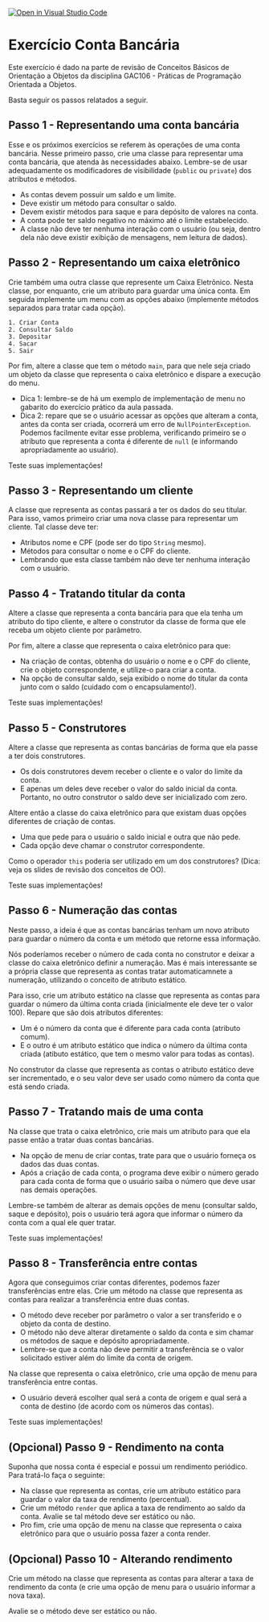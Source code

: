 [![Open in Visual Studio Code](https://classroom.github.com/assets/open-in-vscode-c66648af7eb3fe8bc4f294546bfd86ef473780cde1dea487d3c4ff354943c9ae.svg)](https://classroom.github.com/online_ide?assignment_repo_id=9260131&assignment_repo_type=AssignmentRepo)
# Exercício Conta Bancária

Este exercício é dado na parte de revisão de Conceitos Básicos de Orientação a Objetos da disciplina GAC106 - Práticas de Programação Orientada a Objetos.

Basta seguir os passos relatados a seguir.

## Passo 1 - Representando uma conta bancária

Esse e os próximos exercícios se referem às operações de uma conta bancária.
Nesse primeiro passo, crie uma classe para representar uma conta bancária, que atenda às necessidades abaixo.
Lembre-se de usar adequadamente os modificadores de visibilidade (`public` ou `private`) dos atributos e métodos.

- As contas devem possuir um saldo e um limite.
- Deve existir um método para consultar o saldo.
- Devem existir métodos para saque e para depósito de valores na conta.
- A conta pode ter saldo negativo no máximo até o limite estabelecido.
- A classe não deve ter nenhuma interação com o usuário (ou seja, dentro dela não deve existir exibição de mensagens, nem leitura de dados).

## Passo 2 - Representando um caixa eletrônico

Crie também uma outra classe que represente um Caixa Eletrônico.
Nesta classe, por enquanto, crie um atributo para guardar uma única conta.
Em seguida implemente um menu com as opções abaixo (implemente métodos separados para tratar cada opção).

```
1. Criar Conta
2. Consultar Saldo
3. Depositar
4. Sacar
5. Sair
```

Por fim, altere a classe que tem o método `main`, para que nele seja criado um objeto da classe que representa o caixa eletrônico e dispare a execução do menu.

- Dica 1: lembre-se de há um exemplo de implementação de menu no gabarito do exercício prático da aula passada.
- Dica 2: repare que se o usuário acessar as opções que alteram a conta, antes da conta ser criada, ocorrerá um erro de `NullPointerException`. Podemos facilmente evitar esse problema, verificando primeiro se o atributo que representa a conta é diferente de `null` (e informando apropriadamente ao usuário).

Teste suas implementações!

## Passo 3 - Representando um cliente

A classe que representa as contas passará a ter os dados do seu titular.
Para isso, vamos primeiro criar uma nova classe para representar um cliente.
Tal classe deve ter:

- Atributos nome e CPF (pode ser do tipo `String` mesmo).
- Métodos para consultar o nome e o CPF do cliente.
- Lembrando que esta classe também não deve ter nenhuma interação com o usuário.

## Passo 4 - Tratando titular da conta

Altere a classe que representa a conta bancária para que ela tenha um atributo do tipo cliente, e altere o construtor da classe de forma que ele receba um objeto cliente por parâmetro.

Por fim, altere a classe que representa o caixa eletrônico para que:

- Na criação de contas, obtenha do usuário o nome e o CPF do cliente, crie o objeto correspondente, e utilize-o para criar a conta.
- Na opção de consultar saldo, seja exibido o nome do titular da conta junto com o saldo (cuidado com o encapsulamento!).

Teste suas implementações!

## Passo 5 - Construtores

Altere a classe que representa as contas bancárias de forma que ela passe a ter dois construtores.

- Os dois construtores devem receber o cliente e o valor do limite da conta.
- E apenas um deles deve receber o valor do saldo inicial da conta. Portanto, no outro construtor o saldo deve ser inicializado com zero.

Altere então a classe do caixa eletrônico para que existam duas opções diferentes de criação de contas.

- Uma que pede para o usuário o saldo inicial e outra que não pede.
- Cada opção deve chamar o construtor correspondente.

Como o operador `this` poderia ser utilizado em um dos construtores? (Dica: veja os slides de revisão dos conceitos de OO).

Teste suas implementações!

## Passo 6 - Numeração das contas

Neste passo, a ideia é que as contas bancárias tenham um novo atributo para guardar o número da conta e um método que retorne essa informação.

Nós poderíamos receber o número de cada conta no construtor e deixar a classe do caixa eletrônico definir a numeração.
Mas é mais interessante se a própria classe que representa as contas tratar automaticamnete a numeração, utilizando o conceito de atributo estático.

Para isso, crie um atributo estático na classe que representa as contas para guardar o número da última conta criada (inicialmente ele deve ter o valor 100).
Repare que são dois atributos diferentes:

- Um é o número da conta que é diferente para cada conta (atributo comum).
- E o outro é um atributo estático que indica o número da última conta criada (atibuto estático, que tem o mesmo valor para todas as contas).

No construtor da classe que representa as contas o atributo estático deve ser incrementado, e o seu valor deve ser usado como número da conta que está sendo criada.

## Passo 7 - Tratando mais de uma conta

Na classe que trata o caixa eletrônico, crie mais um atributo para que ela passe então a tratar duas contas bancárias.

- Na opção de menu de criar contas, trate para que o usuário forneça os dados das duas contas.
- Após a criação de cada conta, o programa deve exibir o número gerado para cada conta de forma que o usuário saiba o número que deve usar nas demais operações.

Lembre-se também de alterar as demais opções de menu (consultar saldo, saque e depósito), pois o usuário terá agora que informar o número da conta com a qual ele quer tratar.

Teste suas implementações!

## Passo 8 - Transferência entre contas

Agora que conseguimos criar contas diferentes, podemos fazer transferências entre elas.
Crie um método na classe que representa as contas para realizar a transferência entre duas contas.

- O método deve receber por parâmetro o valor a ser transferido e o objeto da conta de destino.
- O método não deve alterar diretamente o saldo da conta e sim chamar os métodos de saque e depósito apropriadamente.
- Lembre-se que a conta não deve permitir a transferência se o valor solicitado estiver além do limite da conta de origem.

Na classe que representa o caixa eletrônico, crie uma opção de menu para transferência entre contas.

- O usuário deverá escolher qual será a conta de origem e qual será a conta de destino (de acordo com os números das contas).

Teste suas implementações!

## (Opcional) Passo 9 - Rendimento na conta

Suponha que nossa conta é especial e possui um rendimento periódico.
Para tratá-lo faça o seguinte:

- Na classe que representa as contas, crie um atributo estático para guardar o valor da taxa de rendimento (percentual).
- Crie um método `render` que aplica a taxa de rendimento ao saldo da conta. Avalie se tal método deve ser estático ou não.
- Pro fim, crie uma opção de menu na classe que representa o caixa eletrônico para que o usuário possa fazer a conta render.

## (Opcional) Passo 10 - Alterando rendimento

Crie um método na classe que representa as contas para alterar a taxa de rendimento da conta (e crie uma opção de menu para o usuário informar a nova taxa).

Avalie se o método deve ser estático ou não.
